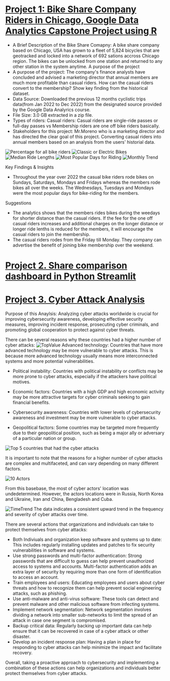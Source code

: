 # [Project 1: Bike Share Company Riders in Chicago, Google Data Analytics Capstone Project using R](https://github.com/ChristineMJ/data_Science_portfolio)
* A Brief Description of the Bike Share Comapny: A bike share company based on Chicago, USA has grown to a fleet of 5,824 bicycles that are geotracked and locked into a network of 692 sations accross Chicago region. The bikes can be unlocked from one station and returned to any other station in the system anytime. A purpose of the project
* A purpose of the project: The company's finance analysts have concluded and advised a marketing director that annual members are much more profitable than casual riders. How can the casual riders convert to the membership? Show key finding from the historical dataset.
* Data Source: Downloaded the previous 12 months cyclistic trips data(from Jan 2022 to Dec 2022) from the designated source provided by the Google Data Analyrics course. 
* File Size: 3.0 GB extracted in a zip file. 
* Types of riders: Casual riders: Casual riders are single-ride passes or full-day passes vs Membership riders are one off bike riders basically.
* Stakeholders for this project: Mr.Moreno who is a marketing director and has directed the clear goal of this project. Converting casual riders into annual members based on an analysis from the users' historial data. 

![Percentage for all bike riders](https://github.com/ChristineMJ/data_science_portfolio/blob/Data_Portfolio/images/piechart.jpeg)
![Classic or Electric Bikes](https://github.com/ChristineMJ/data_science_portfolio/blob/Data_Portfolio/images/rideable_type.jpeg)
![Median Ride Lengths](https://github.com/ChristineMJ/data_science_portfolio/blob/Data_Portfolio/images/Median_ride_length.jpeg)
![Most Popular Days for Riding](https://github.com/ChristineMJ/data_science_portfolio/blob/Data_Portfolio/images/Total_rides_by_week.jpeg)
![Monthly Trend](https://github.com/ChristineMJ/data_science_portfolio/blob/Data_Portfolio/images/monthly_rides.jpeg)

Key Findings & Insights
- Throughout the year over 2022 the casual bike riders rode bikes on Sundays, Saturdays, Mondays and Fridays whereas the members rode bikes all over the weeks. The Wednesdays, Tuesdays and Mondays were the most popular days for bike-riding for the members.    

Suggestions
- The analytics shows that the members rides bikes during the weedays for shorter distance than the casual riders. If the fee for the one off casual riders increases and additional charges on the longer distance or longer ride lenths is reduced for the members, it will encourage the casual riders to join the membership. 
- The casual riders rodes from the Friday till Monday. They company can advertise the benefit of joining bike membership over the weekend. 

# [Project 2. Share comparison dashboard in Python Streamlit](https://github.com/ChristineMJ/share_comparison_dashboard.git) 

# [Project 3. Cyber Attack Analysis](https://github.com/ChristineMJ/world_cyber_attack_analysis.git)
Purpose of this Anaylsis: 
Analyzing cyber attacks worldwide is crucial for improving cybersecurity awareness, developing effective security measures, improving incident response, prosecuting cyber criminals, and promoting global cooperation to protect against cyber threats.

There can be several reasons why these countries had a higher number of cyber attacks:
![TopValue](https://github.com/ChristineMJ/world_cyber_attack_analysis/blob/main/images/topvalue.jpeg)
Advanced technology: Countries that have more advanced technology may be more vulnerable to cyber attacks. This is because more advanced technology usually means more interconnected systems and more potential vulnerabilities.

- Political instability: Countries with political instability or conflicts may be more prone to cyber attacks, especially if the attackers have political motives.

- Economic factors: Countries with a high GDP and high economic activity may be more attractive targets for cyber criminals seeking to gain financial benefits.

- Cybersecurity awareness: Countries with lower levels of cybersecurity awareness and investment may be more vulnerable to cyber attacks.

- Geopolitical factors: Some countries may be targeted more frequently due to their geopolitical position, such as being a major ally or adversary of a particular nation or group.

![Top 5 countries that had the cyber attacks](https://github.com/ChristineMJ/world_cyber_attack_analysis/blob/main/images/top5counties.jpeg)

It is important to note that the reasons for a higher number of cyber attacks are complex and multifaceted, and can vary depending on many different factors.

![10 Actors](https://github.com/ChristineMJ/world_cyber_attack_analysis/blob/main/images/top10actor.jpeg)

From this basebase, the most of cyber actors' location was undedetermined. However, the actors locations were in Russia, North Korea and Ukraine, Iran and China, Bengladesh and Cuba.   

![TimeTrend ](https://github.com/ChristineMJ/world_cyber_attack_analysis/blob/main/images/timetrend.jpeg)
The data indicates a consistent upward trend in the frequency and severity of cyber attacks over time.

There are several actions that organizations and individuals can take to protect themselves from cyber attacks:

- Both Indiviuals and organization keep software and systems up to date: This includes regularly installing updates and patches to fix security vulnerabilities in software and systems.
- Use strong passwords and multi-factor authentication: Strong passwords that are difficult to guess can help prevent unauthorized access to systems and accounts. Multi-factor authentication adds an extra layer of security by requiring more than one form of identification to access an account.
- Train employees and users: Educating employees and users about cyber threats and how to recognize them can help prevent social engineering attacks, such as phishing.
- Use anti-malware and anti-virus software: These tools can detect and prevent malware and other malicious software from infecting systems.
- Implement network segmentation: Network segmentation involves dividing a network into smaller sub-networks to limit the spread of an attack in case one segment is compromised.
- Backup critical data: Regularly backing up important data can help ensure that it can be recovered in case of a cyber attack or other disaster.
- Develop an incident response plan: Having a plan in place for responding to cyber attacks can help minimize the impact and facilitate recovery.

Overall, taking a proactive approach to cybersecurity and implementing a combination of these actions can help organizations and individuals better protect themselves from cyber attacks.

